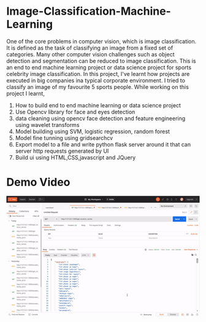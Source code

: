 # Image-Classification-Machine-Learning

One of the core problems in computer vision, which is image classification. It is defined as the task of classifying an image from a fixed set of categories. Many other computer vision challenges such as object detection and segmentation can be reduced to image classification. This is an end to end machine learning project or data science project for sports celebrity image classification. In this project, I've learnt how projects are executed in big companies ina typical corporate environment. I tried to classify an image of my favourite 5 sports people. While working on this project I learnt,

1) How to build end to end machine learning or data science project
2) Use Opencv library for face and eyes detection
3) data cleaning using opencv face detection and feature engineering using wavelet transforms
4) Model building using SVM, logistic regression, random  forest
5) Model fine tunning using gridsearchcv
6) Export model to a file and write python flask server around it that can server http requests generated by UI
7) Build ui using HTML,CSS,javascript and JQuery

# Demo Video
![Demo](https://github.com/Kanaksahu/Real-Estate-Price-Prediction/blob/main/screen%20record/postman.gif)


